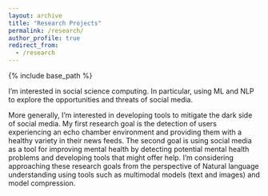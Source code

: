 ```yaml
---
layout: archive
title: "Research Projects"
permalink: /research/
author_profile: true
redirect_from:
  - /research
---
```


{% include base_path %}
<p>I’m interested in social science computing. In particular, using ML and NLP to explore the opportunities and threats of social media. </p>

<p>
More generally, I’m interested in developing tools to mitigate the dark
side of social media. My first research goal is the detection of
users experiencing an echo chamber environment and providing
them with a healthy variety in their news feeds. The
second goal is using social media as a tool for improving mental
health by detecting potential mental health problems and developing tools
that might offer help. I’m considering approaching these research goals
from the perspective of Natural language understanding using tools such as
multimodal models (text and images) and model compression.
</p>